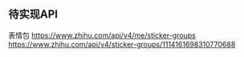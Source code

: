## 待实现API

表情包
https://www.zhihu.com/api/v4/me/sticker-groups
https://www.zhihu.com/api/v4/sticker-groups/1114161698310770688
